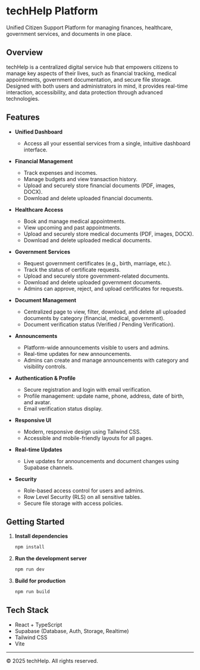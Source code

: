 # techHelp Platform

Unified Citizen Support Platform for managing finances, healthcare, government services, and documents in one place.

## Overview

techHelp is a centralized digital service hub that empowers citizens to manage key aspects of their lives, such as financial tracking, medical appointments, government documentation, and secure file storage. Designed with both users and administrators in mind, it provides real-time interaction, accessibility, and data protection through advanced technologies.


## Features

- **Unified Dashboard**
  - Access all your essential services from a single, intuitive dashboard interface.

- **Financial Management**
  - Track expenses and incomes.
  - Manage budgets and view transaction history.
  - Upload and securely store financial documents (PDF, images, DOCX).
  - Download and delete uploaded financial documents.

- **Healthcare Access**
  - Book and manage medical appointments.
  - View upcoming and past appointments.
  - Upload and securely store medical documents (PDF, images, DOCX).
  - Download and delete uploaded medical documents.

- **Government Services**
  - Request government certificates (e.g., birth, marriage, etc.).
  - Track the status of certificate requests.
  - Upload and securely store government-related documents.
  - Download and delete uploaded government documents.
  - Admins can approve, reject, and upload certificates for requests.

- **Document Management**
  - Centralized page to view, filter, download, and delete all uploaded documents by category (financial, medical, government).
  - Document verification status (Verified / Pending Verification).

- **Announcements**
  - Platform-wide announcements visible to users and admins.
  - Real-time updates for new announcements.
  - Admins can create and manage announcements with category and visibility controls.

- **Authentication & Profile**
  - Secure registration and login with email verification.
  - Profile management: update name, phone, address, date of birth, and avatar.
  - Email verification status display.

- **Responsive UI**
  - Modern, responsive design using Tailwind CSS.
  - Accessible and mobile-friendly layouts for all pages.

- **Real-time Updates**
  - Live updates for announcements and document changes using Supabase channels.

- **Security**
  - Role-based access control for users and admins.
  - Row Level Security (RLS) on all sensitive tables.
  - Secure file storage with access policies.

## Getting Started

1. **Install dependencies**
   ```sh
   npm install
   ```

2. **Run the development server**
   ```sh
   npm run dev
   ```

3. **Build for production**
   ```sh
   npm run build
   ```

## Tech Stack

- React + TypeScript
- Supabase (Database, Auth, Storage, Realtime)
- Tailwind CSS
- Vite

---

&copy; 2025 techHelp. All rights reserved.